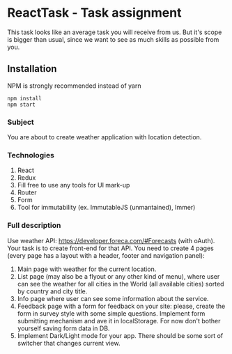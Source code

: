 # ReactTask - Task assignment

This task looks like an average task you will receive from us. But it's scope is bigger than usual, since we want to see as much skills as possible from you.

## Installation

NPM is strongly recommended instead of yarn

```
npm install
npm start
```

### Subject

You are about to create weather application with location detection.

### Technologies

1. React
2. Redux 
3. Fill free to use any tools for UI mark-up
4. Router
5. Form
6. Tool for immutability (ex. ImmutableJS (unmantained), Immer)

### Full description

Use weather API: https://developer.foreca.com/#Forecasts (with oAuth). Your task is to create front-end for that API.
You need to create 4 pages (every page has a layout with a header, footer and navigation panel):

1. Main page with weather for the current location.
2. List page (may also be a flyout or any other kind of menu), where user can see the weather for all cities in the World 
   (all available cities) sorted by country and city title.
3. Info page where user can see some information about the service.
4. Feedback page with a form for feedback on your site: please, create the form in survey style with some simple questions.
   Implement form submitting mechanism and ave it in localStorage. For now don't bother yourself saving form data in DB.
5. Implement Dark/Light mode for your app. There should be some sort of switcher that changes current view.
